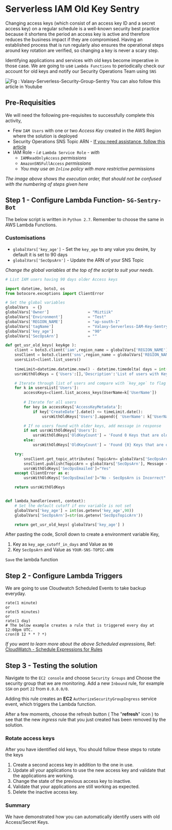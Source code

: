 # Serverless IAM Old Key Sentry
Changing access keys (which consist of an access key ID and a secret access key) on a regular schedule is a well-known security best practice because it shortens the period an access key is active and therefore reduces the business impact if they are compromised. Having an established process that is run regularly also ensures the operational steps around key rotation are verified, so changing a key is never a scary step.

Identifying applications and services with old keys become imperative in those case. We are going to use `Lambda Functions` to periodically check our account for old keys and notify our Security Operations Team using `SNS`

![Fig : Valaxy-Serverless-Security-Group-Sentry](https://raw.githubusercontent.com/miztiik/serverless-iam-key-sentry/master/images/AWS-IAM-Old-Keys.png)
You can also follow this article in Youtube

## Pre-Requisities
We will need the following pre-requisites to successfully complete this activity,
- Few `IAM Users` with one or two _Access Key_ created in the AWS Region where the solution is deployed
- Security Operations SNS Topic ARN - [If you need assistance, follow this article](https://www.youtube.com/watch?v=7Ic1SQbjpOs)
- IAM Role - _i.e_ `Lambda Service Role` - _with_ 
  - `IAMReadOnlyAccess` _permissions_
  - `AmazonSNSFullAccess` _permissions_
  - _You may use an `Inline` policy with more restrictive permissions_

_The image above shows the execution order, that should not be confused with the numbering of steps given here_


## Step 1 - Configure Lambda Function- `SG-Sentry-Bot`
The below script is written in `Python 2.7`. Remember to choose the same in AWS Lambda Functions.
### Customisations
- `globalVars['key_age']` - Set the `key_age` to any value you desire, by default it is set to 90 days
- `globalVars['SecOpsArn']` - Update the ARN of your SNS Topic

_Change the global variables at the top of the script to suit your needs._
```py
# List IAM users having 90 days older Access keys

import datetime, boto3, os
from botocore.exceptions import ClientError

# Set the global variables
globalVars  = {}
globalVars['Owner']                 = "Miztiik"
globalVars['Environment']           = "Test"
globalVars['REGION_NAME']           = "ap-south-1"
globalVars['tagName']               = "Valaxy-Serverless-IAM-Key-Sentry"
globalVars['key_age']               = "90"
globalVars['SecOpsArn']             = ""

def get_usr_old_keys( keyAge ):
    client = boto3.client('iam',region_name = globalVars['REGION_NAME'])
    snsClient = boto3.client('sns',region_name = globalVars['REGION_NAME'])
    usersList=client.list_users()
   
    timeLimit=datetime.datetime.now() - datetime.timedelta( days = int(keyAge) )
    usrsWithOldKeys = {'Users':[],'Description':'List of users with Key Age greater than (>=) {} days'.format(keyAge),'KeyAgeCutOff':keyAge}

    # Iterate through list of users and compare with `key_age` to flag old key owners
    for k in usersList['Users']:
        accessKeys=client.list_access_keys(UserName=k['UserName'])
    
        # Iterate for all users
        for key in accessKeys['AccessKeyMetadata']:
            if key['CreateDate'].date() <= timeLimit.date():
                usrsWithOldKeys['Users'].append({ 'UserName': k['UserName'], 'KeyAgeInDays': (datetime.date.today() - key['CreateDate'].date()).days })

        # If no users found with older keys, add message in response
        if not usrsWithOldKeys['Users']:
            usrsWithOldKeys['OldKeyCount'] = 'Found 0 Keys that are older than {} days'.format(keyAge)
        else:
            usrsWithOldKeys['OldKeyCount'] = 'Found {0} Keys that are older than {1} days'.format(len(usrsWithOldKeys['Users']), keyAge)

    try:
        snsClient.get_topic_attributes( TopicArn= globalVars['SecOpsArn'] )
        snsClient.publish(TopicArn = globalVars['SecOpsArn'], Message = str(usrsWithOldKeys) )
        usrsWithOldKeys['SecOpsEmailed']="Yes"
    except ClientError as e:
        usrsWithOldKeys['SecOpsEmailed']="No - SecOpsArn is Incorrect"

    return usrsWithOldKeys


def lambda_handler(event, context):   
    # Set the default cutoff if env variable is not set
    globalVars['key_age'] = int(os.getenv('key_age',90))
    globalVars['SecOpsArn']=str(os.getenv('SecOpsTopicArn'))

    return get_usr_old_keys( globalVars['key_age'] )

```
After pasting the code, Scroll down to create a environment variable Key,
1. Key as `key_age_cutoff_in_days` and Value as `90`
1. Key `SecOpsArn` and Value as `YOUR-SNS-TOPIC-ARN`

`Save` the lambda function

## Step 2 - Configure Lambda Triggers
We are going to use Cloudwatch Scheduled Events to take backup everyday.
```
rate(1 minute)
or
rate(5 minutes)
or
rate(1 day)
# The below example creates a rule that is triggered every day at 12:00pm UTC.
cron(0 12 * * ? *)
```
_If you want to learn more about the above Scheduled expressions,_ Ref: [CloudWatch - Schedule Expressions for Rules](http://docs.aws.amazon.com/AmazonCloudWatch/latest/events/ScheduledEvents.html#RateExpressions)

## Step 3 - Testing the solution
Navigate to the `EC2 console` and choose `Security Groups` and Choose the security group that we are monitoring.
Add a new `Inbound` rule, for example `SSH` on port `22` from `0.0.0.0/0`.

Adding this rule creates an **EC2** `AuthorizeSecurityGroupIngress` service event, which triggers the Lambda function.

After a few moments, choose the refresh button ( The "**refresh**" icon ) to see that the new _ingress_ rule that you just created has been removed by the solution.


### Rotate access keys
After you have identified old keys, You should follow these steps to rotate the keys
1. Create a second access key in addition to the one in use.
1. Update all your applications to use the new access key and validate that the applications are working.
1. Change the state of the previous access key to inactive.
1. Validate that your applications are still working as expected.
1. Delete the inactive access key.

### Summary
We have demonstrated how you can automatically identify users with old Access/Secret Keys.

